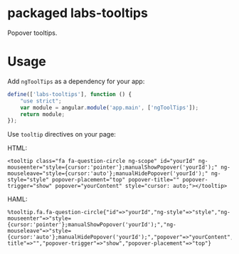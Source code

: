 # packaged labs-tooltips

Popover tooltips.
# Usage

Add `ngToolTips` as a dependency for your app:

```javascript
define(['labs-tooltips'], function () {
    "use strict";
    var module = angular.module('app.main', ['ngToolTips']);
    return module;
});
```
Use `tooltip` directives on your page:

HTML:
```
<tooltip class="fa fa-question-circle ng-scope" id="yourId" ng-mouseenter="style={cursor:'pointer'};manualShowPopover('yourId');" ng-mouseleave="style={cursor:'auto'};manualHidePopover('yourId');" ng-style="style" popover-placement="top" popover-title="" popover-trigger="show" popover="yourContent" style="cursor: auto;"></tooltip>
```

HAML:
```
%tooltip.fa.fa-question-circle{"id"=>"yourId","ng-style"=>"style","ng-mouseenter"=>"style={cursor:'pointer'};manualShowPopover('yourId');","ng-mouseleave"=>"style={cursor:'auto'};manualHidePopover('yourId');","popover"=>"yourContent","popover-title"=>"","popover-trigger"=>"show","popover-placement"=>"top"}
```
